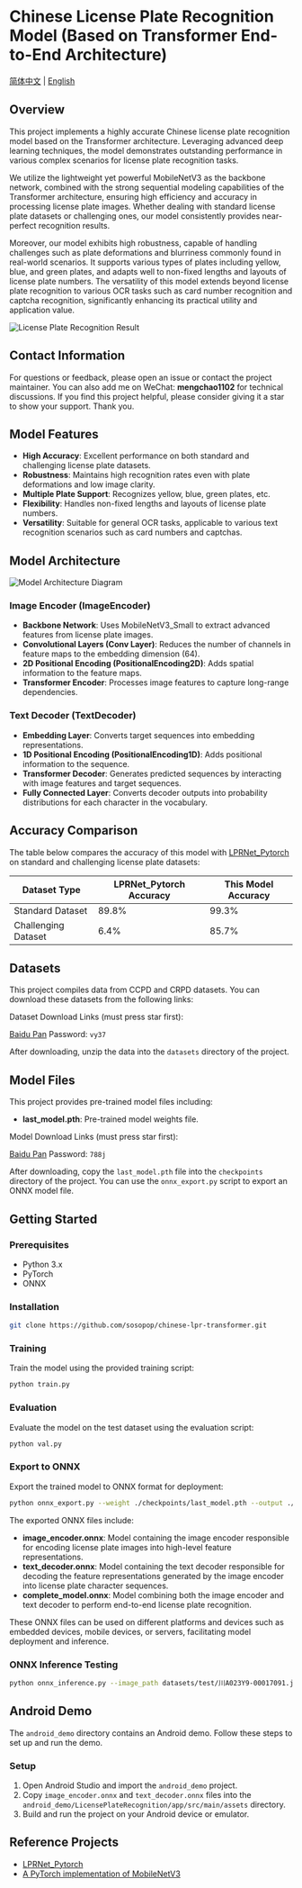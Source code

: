 # Chinese License Plate Recognition Model (Based on Transformer End-to-End Architecture)

[简体中文](./README.md) | [English](./README_EN.md)

## Overview

This project implements a highly accurate Chinese license plate recognition model based on the Transformer architecture. Leveraging advanced deep learning techniques, the model demonstrates outstanding performance in various complex scenarios for license plate recognition tasks.

We utilize the lightweight yet powerful MobileNetV3 as the backbone network, combined with the strong sequential modeling capabilities of the Transformer architecture, ensuring high efficiency and accuracy in processing license plate images. Whether dealing with standard license plate datasets or challenging ones, our model consistently provides near-perfect recognition results.

Moreover, our model exhibits high robustness, capable of handling challenges such as plate deformations and blurriness commonly found in real-world scenarios. It supports various types of plates including yellow, blue, and green plates, and adapts well to non-fixed lengths and layouts of license plate numbers. The versatility of this model extends beyond license plate recognition to various OCR tasks such as card number recognition and captcha recognition, significantly enhancing its practical utility and application value.

![License Plate Recognition Result](https://github.com/sosopop/chinese-lpr-transformer/blob/main/assets/generated_plates_00000.png)

## Contact Information

For questions or feedback, please open an issue or contact the project maintainer. You can also add me on WeChat: **mengchao1102** for technical discussions. If you find this project helpful, please consider giving it a star to show your support. Thank you.

## Model Features

- **High Accuracy**: Excellent performance on both standard and challenging license plate datasets.
- **Robustness**: Maintains high recognition rates even with plate deformations and low image clarity.
- **Multiple Plate Support**: Recognizes yellow, blue, green plates, etc.
- **Flexibility**: Handles non-fixed lengths and layouts of license plate numbers.
- **Versatility**: Suitable for general OCR tasks, applicable to various text recognition scenarios such as card numbers and captchas.

## Model Architecture

![Model Architecture Diagram](https://github.com/sosopop/chinese-lpr-transformer/blob/main/assets/model_diagram.png)

### Image Encoder (ImageEncoder)

- **Backbone Network**: Uses MobileNetV3_Small to extract advanced features from license plate images.
- **Convolutional Layers (Conv Layer)**: Reduces the number of channels in feature maps to the embedding dimension (64).
- **2D Positional Encoding (PositionalEncoding2D)**: Adds spatial information to the feature maps.
- **Transformer Encoder**: Processes image features to capture long-range dependencies.

### Text Decoder (TextDecoder)

- **Embedding Layer**: Converts target sequences into embedding representations.
- **1D Positional Encoding (PositionalEncoding1D)**: Adds positional information to the sequence.
- **Transformer Decoder**: Generates predicted sequences by interacting with image features and target sequences.
- **Fully Connected Layer**: Converts decoder outputs into probability distributions for each character in the vocabulary.

## Accuracy Comparison

The table below compares the accuracy of this model with [LPRNet_Pytorch](https://github.com/sirius-ai/LPRNet_Pytorch) on standard and challenging license plate datasets:

| Dataset Type      | LPRNet_Pytorch Accuracy | This Model Accuracy |
|-------------------|-------------------------|---------------------|
| Standard Dataset  | 89.8%                   | 99.3%               |
| Challenging Dataset | 6.4%                   | 85.7%               |

## Datasets

This project compiles data from CCPD and CRPD datasets. You can download these datasets from the following links:

Dataset Download Links (must press star first):

[Baidu Pan](https://pan.baidu.com/s/1ydPWkXaQygXq32hOaetSUA?pwd=vy37) Password: `vy37`

After downloading, unzip the data into the `datasets` directory of the project.

## Model Files

This project provides pre-trained model files including:

- **last_model.pth**: Pre-trained model weights file.

Model Download Links (must press star first):

[Baidu Pan](https://pan.baidu.com/s/1wj39xIOKSeMfc9UazSq3Ag?pwd=788j) Password: `788j`

After downloading, copy the `last_model.pth` file into the `checkpoints` directory of the project. You can use the `onnx_export.py` script to export an ONNX model file.

## Getting Started

### Prerequisites

- Python 3.x
- PyTorch
- ONNX

### Installation

```bash
git clone https://github.com/sosopop/chinese-lpr-transformer.git
```

### Training

Train the model using the provided training script:

```bash
python train.py
```

### Evaluation

Evaluate the model on the test dataset using the evaluation script:

```bash
python val.py
```

### Export to ONNX

Export the trained model to ONNX format for deployment:

```bash
python onnx_export.py --weight ./checkpoints/last_model.pth --output ./output_models
```

The exported ONNX files include:

- **image_encoder.onnx**: Model containing the image encoder responsible for encoding license plate images into high-level feature representations.
- **text_decoder.onnx**: Model containing the text decoder responsible for decoding the feature representations generated by the image encoder into license plate character sequences.
- **complete_model.onnx**: Model combining both the image encoder and text decoder to perform end-to-end license plate recognition.

These ONNX files can be used on different platforms and devices such as embedded devices, mobile devices, or servers, facilitating model deployment and inference.

### ONNX Inference Testing

```bash
python onnx_inference.py --image_path datasets/test/川A023Y9-00017091.jpg --encoder_path ./output_models/image_encoder.onnx --decoder_path ./output_models/text_decoder.onnx
```

## Android Demo

The `android_demo` directory contains an Android demo. Follow these steps to set up and run the demo.

### Setup

1. Open Android Studio and import the `android_demo` project.
2. Copy `image_encoder.onnx` and `text_decoder.onnx` files into the `android_demo/LicensePlateRecognition/app/src/main/assets` directory.
3. Build and run the project on your Android device or emulator.

## Reference Projects

- [LPRNet_Pytorch](https://github.com/sirius-ai/LPRNet_Pytorch)
- [A PyTorch implementation of MobileNetV3](https://github.com/xiaolai-sqlai/mobilenetv3)
